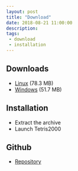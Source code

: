 ```yaml
---
layout: post
title: "Download"
date: 2018-08-21 11:00:00
description: 
tags: 
 - download
 - installation
---
```


## Downloads

* [Linux](https://github.com/adrienmalin/TETRIS2000/releases/download/V0.3.1/TETRIS2000.tar.gz) (78.3 MB)
* [Windows](https://github.com/adrienmalin/TETRIS2000/releases/download/V0.3.1/TETRIS2000.zip) (51.7 MB)

## Installation

* Extract the archive
* Launch Tetris2000

## Github

* [Repository](https://github.com/adrienmalin/TETRIS2000/)
